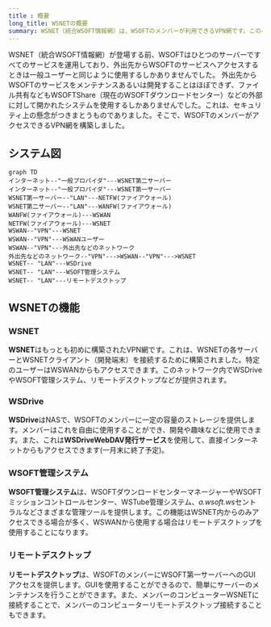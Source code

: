 ```yaml
---
title : 概要
long_title: WSNETの概要
summary: WSNET（統合WSOFT情報網）は、WSOFTのメンバーが利用できるVPN網です。このページでは、WSOFTメンバー向けの情報を提供しています。
---
```


WSNET（統合WSOFT情報網）が登場する前、WSOFTはひとつのサーバーですべてのサービスを運用しており、外出先からWSOFTのサービスへアクセスするときは一般ユーザーと同じように使用するしかありませんでした。
外出先からWSOFTのサービスをメンテナンスあるいは開発することはほぼできず、ファイル共有などもWSOFTShare（現在のWSOFTダウンロードセンター）などの外部に対して開かれたシステムを使用するしかありませんでした。これは、セキュリティ上の懸念がつきまとうものでありました。そこで、WSOFTのメンバーがアクセスできるVPN網を構築しました。

## システム図


```mermaid
graph TD
インターネット--"一般プロパイダ"---WSNET第二サーバー
インターネット--"一般プロパイダ"---WSNET第一サーバー
WSNET第一サーバー--"LAN"---NETFW(ファイアウォール)
WSNET第二サーバー--"LAN"---WANFW(ファイアウォール)
WANFW(ファイアウォール)---WSWAN
NETFW(ファイアウォール)---WSNET
WSWAN--"VPN"---WSNET
WSWAN--"VPN"---WSWANユーザー
WSWAN--"VPN"---外出先などのネットワーク
外出先などのネットワーク--"VPN"--->WSWAN--"VPN"--->WSNET
WSNET-- "LAN"---WSDrive
WSNET-- "LAN"---WSOFT管理システム
WSNET-- "LAN"---リモートデスクトップ
```
## WSNETの機能

### WSNET
**WSNET**はもっとも初めに構築されたVPN網です。これは、WSNETの各サーバーとWSNETクライアント（開発端末）を接続するために構築されました。特定のユーザーはWSWANからもアクセスできます。このネットワーク内でWSDriveやWSOFT管理システム、リモートデスクトップなどが提供されます。

### WSDrive
**WSDrive**はNASで、WSOFTのメンバーに一定の容量のストレージを提供します。メンバーはこれを自由に使用することができ、開発や趣味などに使用できます。また、これは**WSDriveWebDAV発行サービス**を使用して、直接インターネットからもアクセスできます(一月末に終了予定)。

### WSOFT管理システム
**WSOFT管理システム**は、WSOFTダウンロードセンターマネージャーやWSOFTミッションコントロールセンター、WSTube管理システム、*a.wsoft.ws*セントラルなどさまざまな管理ツールを提供します。この機能はWSNET内からのみアクセスできる場合が多く、WSWANから使用する場合はリモートデスクトップを使用することになります。

### リモートデスクトップ
**リモートデスクトップ**は、WSOFTのメンバーにWSOFT第一サーバーへのGUIアクセスを提供します。GUIを使用することができるので、簡単にサーバーのメンテナンスを行うことができます。また、メンバーのコンピューターWSNETに接続することで、メンバーのコンピューターリモートデスクトップ接続することもできます。